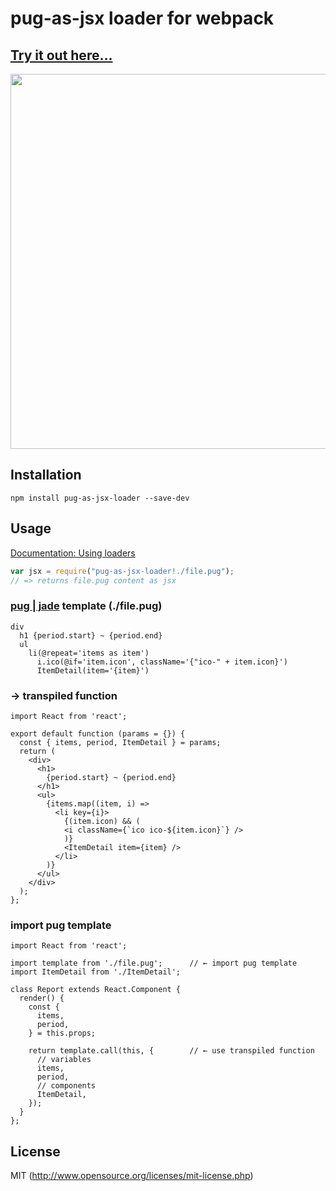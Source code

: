 # pug-as-jsx loader for webpack


## [Try it out here...](https://bluewings.github.io/pug-as-jsx-loader/)

<img src='https://bluewings.github.io/pug-as-jsx-loader/static/img/try-it-out.png' height='600px'>

## Installation

```
npm install pug-as-jsx-loader --save-dev
```

## Usage

[Documentation: Using loaders](http://webpack.github.io/docs/using-loaders.html)

``` javascript
var jsx = require("pug-as-jsx-loader!./file.pug");
// => returns file.pug content as jsx
```

### [pug | jade](https://pugjs.org) template (./file.pug)
```
div
  h1 {period.start} ~ {period.end}
  ul
    li(@repeat='items as item')
      i.ico(@if='item.icon', className='{"ico-" + item.icon}')
      ItemDetail(item='{item}')
```

### → transpiled function
```
import React from 'react';

export default function (params = {}) {
  const { items, period, ItemDetail } = params;
  return (
    <div>
      <h1>
        {period.start} ~ {period.end}
      </h1>
      <ul>
        {items.map((item, i) =>
          <li key={i}>
            {(item.icon) && (
            <i className={`ico ico-${item.icon}`} />
            )}
            <ItemDetail item={item} />
          </li>
        )}
      </ul>
    </div>
  );
};
```

### import pug template
```
import React from 'react';

import template from './file.pug';      // ← import pug template
import ItemDetail from './ItemDetail';

class Report extends React.Component {
  render() {
    const {
      items,
      period,
    } = this.props;

    return template.call(this, {        // ← use transpiled function
      // variables
      items,
      period,
      // components
      ItemDetail,
    });
  }
};
```

## License

MIT (http://www.opensource.org/licenses/mit-license.php)

